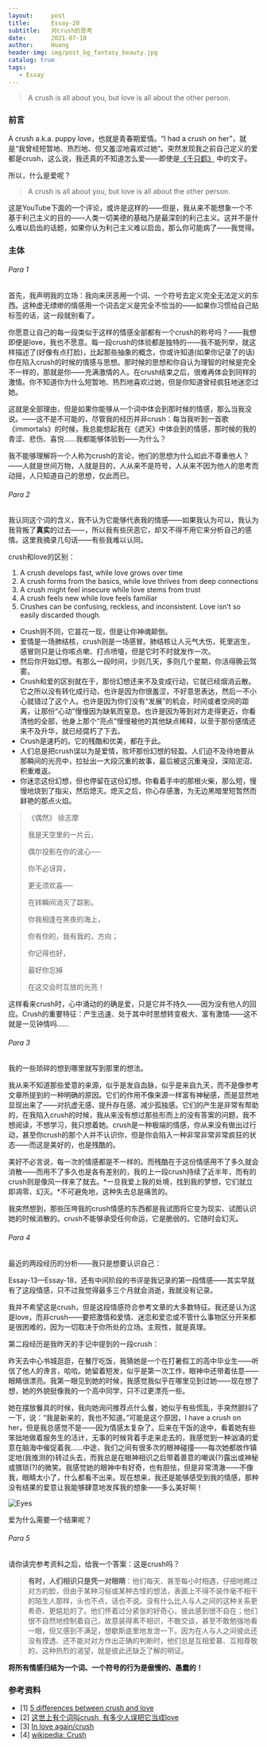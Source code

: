 ```yaml
---
layout:     post
title:      Essay-20
subtitle:   对crush的思考
date:       2021-07-10
author:     Huang
header-img: img/post_bg_fantasy_beauty.jpg
catalog: true
tags:
   - Essay
---
```


> A crush is all about you, but love is all about the other person.

### 前言

A crush a.k.a. puppy love，也就是青春期爱情。“I had a crush on her”，就是“我曾经短暂地、热烈地、但又羞涩地喜欢过她”。突然发现我之前自己定义的爱都是crush，这么说，我还真的不知道怎么爱——即使是[《千只鹤》](https://huang-feiyu.github.io/2021/07/08/Thousand-Cranes/) 中的文子。

所以，什么是爱呢？

> A crush is all about you, but love is all about the other person.

这是YouTube下面的一个评论，或许是这样的——但是，我从来不能想象一个不基于利己主义的目的——人类一切美德的基础乃是最深刻的利己主义。这并不是什么难以启齿的话题，如果你认为利己主义难以启齿，那么你可能病了——我觉得。

### 主体

###### Para 1

首先，我声明我的立场：我向来厌恶用一个词、一个符号去定义完全无法定义的东西。这种虚无缥缈的情感用一个词去定义是完全不恰当的——如果你习惯给自己贴标签的话，这一段就别看了。

你愿意让自己的每一段类似于这样的情感全部都有一个crush的称号吗？——我想即便是love，我也不愿意。每一段crush的体验都是独特的——我不能列举，就这样描述了(好像有点打脸)，比起那些抽象的概念，你或许知道(如果你记录了的话)你在陷入crush的时候的情感与思想。那时候的思想和你自认为理智的时候是完全不一样的，那就是你——充满激情的人。在crush结束之后，很难再体会到同样的激情。你不知道你为什么短暂地、热烈地喜欢过她，但是你知道曾经疯狂地迷恋过她。

这就是全部理由，但是如果你能够从一个词中体会到那时候的情感，那么当我没说。——这不是不可能的，尽管我的经历并非crush：每当我听到一首歌《immortals》的时候，我总能想起我在《遮天》中体会到的情感，那时候的我的青涩、悲伤、喜悦……我都能够体验到——为什么？

我不能够理解将一个人称为crush的言论，他们的思想为什么如此不尊重他人？——人就是世间万物，人就是目的，人从来不是符号，人从来不因为他人的思考而动摇，人只知道自己的思想，仅此而已。

###### Para 2

我认同这个词的含义，我不认为它能够代表我的情感——如果我认为可以，我认为我背叛了**真实**的过去——，所以我有些厌恶它，却又不得不用它来分析自己的感情。这里我摘录几句话——有些我难以认同。

crush和love的区别：

1. A crush develops fast, while love grows over time
2. A crush forms from the basics, while love thrives from deep connections
3. A crush might feel insecure while love stems from trust
4. A crush feels new while love feels familiar
5. Crushes can be confusing, reckless, and inconsistent. Love isn’t so easily discarded though.

* Crush则不同，它昙花一现，但是让你神魂颠倒。
* 爱情是一场肺结核，crush则是一场感冒。肺结核让人元气大伤，死里逃生，感冒则只是让你咳点嗽、打点喷嚏，但是它时不时就发作一次。
* 然后你开始幻想。有那么一段时间，少则几天，多则几个星期，你活得腾云驾雾。
* Crush和爱的区别就在于，那份幻想还来不及变成行动，它就已经烟消云散。它之所以没有转化成行动，也许是因为你很羞涩，不好意思表达，然后一不小心就错过了这个人。也许是因为你们没有“发展”的机会，时间或者空间的距离，让那份“心动”慢慢因为缺氧而窒息。也许是因为等到对方走得更近，你看清他的全部，他身上那个“亮点”慢慢被他的其他缺点稀释，以至于那份感情还来不及升华，就已经腐朽了下去。
* Crush是速朽的。它的残酷和优美，都在于此。
* 人们总是把crush误以为是爱情，败坏那份幻想的轻盈。人们迫不及待地要从那瞬间的光亮中，拉扯出一大段沉重的故事，最后被这沉重淹没，深陷泥沼、积重难返。
* 你迷恋这份幻想，但也停留在这份幻想。你看着手中的那根火柴，那么短，慢慢地烧到了指尖，然后熄灭。熄灭之后，你心存感激，为无边黑暗里短暂然而鲜艳的那点火焰。

> 《偶然》  徐志摩
>
> 我是天空里的一片云，
>
> 偶尔投影在你的波心──
>
> 你不必讶异，
>
> 更无须欢喜──
>
> 在转瞬间消灭了踪影。
>
> 
>
> 你我相逢在黑夜的海上，
>
> 你有你的，我有我的，方向；
>
> 你记得也好，
>
> 最好你忘掉
>
> 在这交会时互放的光亮！

这样看来crush时，心中涌动的的确是爱，只是它并不持久——因为没有他人的回应。Crush的重要特征：产生迅速、处于其中时思想转变极大、富有激情——这不就是一见钟情吗……

###### Para 3

我的一些琐碎的想到哪里就写到那里的想法。

我从来不知道那些爱意的来源，似乎是发自血脉，似乎是来自九天，而不是像参考文章所提到的一种明确的原因。它们的作用不像来源一样富有神秘感，而是显然地显现出来了——对抗虚无感、提升存在感、减少孤独感。它们的产生是非常有帮助的，在我陷入crush的时候，我从来没有想过那些形而上的没有答案的问题，我不想阅读，不想学习，我只想着她。crush是一种极端的情感，你从来没有做出过行动，甚至你crush的那个人并不认识你，但是你会陷入一种非常非常非常疯狂的状态——而这是美好的，也是残酷的。

美好不必言说，每一次的情感都是不一样的。而残酷在于这份情感用不了多久就会消散——而用不了多久也是各有差别的，我的上一段crush持续了近半年，而有的crush则是像风一样来了就去。*一旦我爱上我的处境，找到我的梦想，它们就立即凋零、幻灭。*不可避免地，这种失去总是痛苦的。

我突然想到，那些压垮我的crush情感的东西都是我试图将它变为现实、试图认识她的时候消散的。crush不能够承受任何命运，它是脆弱的。它随时会幻灭。

###### Para 4

最近的两段经历的分析——我只是想要认识自己：

Essay-13—Essay-18，还有中间阶段的书评是我记录的第一段情感——其实早就有了这段情感，只不过我觉得最多三个月就会消逝，我就没有记录。

我并不希望这是crush，但是这段情感符合参考文章的大多数特征。我还是认为这是love，而非crush——要把激情和爱情、迷恋和爱恋或不管什么事物区分开来都是很困难的，因为一切取决于你所处的立场。主观性，就是真理。

第二段经历是我昨天的手记中提到的一段crush：

昨天去中心书城逛逛，在餐厅吃饭，我猜她是一个在打暑假工的高中毕业生——听信了他人的谗言，哈哈。她留着短发，似乎是第一次工作，眼神中还带着怯意——眼睛很漂亮。我第一眼见到她的时候，我感觉我似乎在哪里见到过她——现在想了想，她的外貌挺像我的一个高中同学，只不过更漂亮一些。

她在摆放餐具的时候，我向她询问推荐点什么餐，她似乎有些慌乱，手突然颤抖了一下，说：“我是新来的，我也不知道。”可能是这个原因，I have a crush on her，但是我总感觉不是——因为情感太复杂了。后来在干饭的途中，看着她有些笨拙地做着服务生的活计，无事的时候背着手走来走去的，我感觉到一种汹涌的爱意在脑海中催促着我……中途，我们之间有很多次的眼神碰撞——每次她都故作镇定地(我推测的)转过头去，而我总是在眼神相识之后带着善意的嘲讽(?)露出或神秘或猥琐(?)的微笑。我感觉她的眼神中有好奇，也有胆怯，但是非常清澈——不像我，眼睛太小了，什么都看不出来。现在想来，我还是能够感受到我的情感，那种没有结果的爱意让我能够肆意地发挥我的想象——多么美好啊！

![Eyes](https://raw.githubusercontent.com/huang-feiyu/huang-feiyu.github.io/master/img/post_bg_crush_love.jpg)

爱为什么需要一个结果呢？

###### Para 5

请你读完参考资料之后，给我一个答案：这是crush吗？

> **有时，人们相识只是凭一对眼睛**：他们每天、甚至每小时相遇，仔细地瞧过对方的脸，但由于某种习俗或某种古怪的想法，表面上不得不装作毫不相干的陌生人那样，头也不点，话也不说。没有什么比人与人之间的这种关系更希奇、更尴尬的了。他们怀着过分紧张的好奇心，彼此感到很不自在；他们很不自然地控制着自己，故意装得素不相识，不敢交谈，甚至不敢勉强地看一眼，但又感到不满足，想歇斯底里地发泄一下。因为在人与人之间彼此还没有摸透、还不能对对方作出正确的判断时，他们总是互相爱慕、互相尊敬的，这种热烈的渴望，就是彼此还缺乏了解的明证。

**将所有情感归结为一个词、一个符号的行为是傲慢的、愚蠢的！**

### 参考资料

* [1] [5 differences between crush and love](https://www.youtube.com/watch?v=p578HlQyUaY&ab_channel=Psych2Go)
* [2] [这世上有个词叫crush, 有多少人误把它当成love](https://site.douban.com/widget/notes/335509/note/211421705/)
* [3] [In love again/crush](https://dc.swosu.edu/cgi/viewcontent.cgi?article=2878&context=westview)
* [4] [wikipedia: Crush](https://en.wikipedia.org/wiki/Puppy_love)

